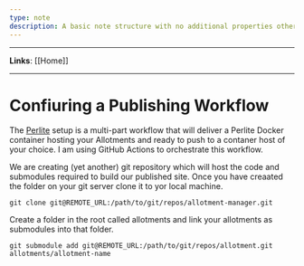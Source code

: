 ```yaml
---
type: note
description: A basic note structure with no additional properties other than status and tags and links
---
```


---

**Links**: [[Home]]

---

# Confiuring a Publishing Workflow
The [Perlite](https://github.com/secure-77/Perlite) setup is a multi-part workflow that will deliver a Perlite Docker container hosting your Allotments and ready to push to a contaner host of your choice. I am using GitHub Actions to orchestrate this workflow.

We are creating (yet another) git repository which will host the code and submodules required to build our published site. Once you have creaated the folder on your git server clone it to yor local machine.

`git clone git@REMOTE_URL:/path/to/git/repos/allotment-manager.git`

Create a folder in the root called allotments and link your allotments as submodules into that folder.

`git submodule add git@REMOTE_URL:/path/to/git/repos/allotment.git allotments/allotment-name`